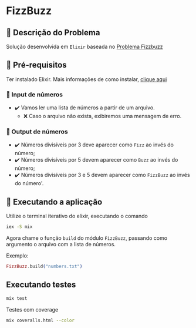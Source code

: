 # FizzBuzz

## 🧐 Descrição do Problema

Solução desenvolvida em `Elixir` baseada no [Problema Fizzbuzz](http://dojopuzzles.com/problemas/exibe/fizzbuzz/)

## 🌟 Pré-requisitos

Ter instalado Elixir. Mais informações de como instalar, [clique aqui](https://elixir-lang.org/install.html)

### 🔢 Input de números
* ✔️ Vamos ler uma lista de números a partir de um arquivo.
  - ❌ Caso o arquivo não exista, exibiremos uma mensagem de erro.

### 🔢 Output de números
* ✔️ Números divisíveis por 3 deve aparecer como `Fizz` ao invés do número;
* ✔️ Números divisíveis por 5 devem aparecer como `Buzz` ao invés do número;
* ✔️ Números divisíveis por 3 e 5 devem aparecer como `FizzBuzz` ao invés do número'.

## 🏁 Executando a aplicação

Utilize o terminal iterativo do elixir, executando o comando

```bash
iex -S mix
```

Agora chame o função `build` do módulo `FizzBuzz`, passando como argumento o arquivo com a lista de números.

Exemplo:

```elixir
FizzBuzz.build("numbers.txt")
```

## Executando testes

```bash
mix test
```

Testes com coverage

```bash
mix coveralls.html --color
```

